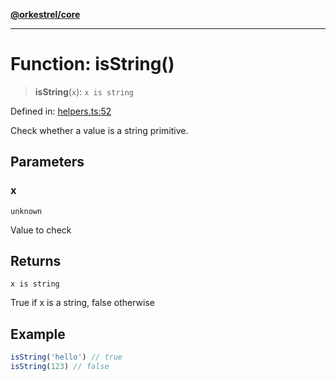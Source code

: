 [**@orkestrel/core**](../index.md)

***

# Function: isString()

> **isString**(`x`): `x is string`

Defined in: [helpers.ts:52](https://github.com/orkestrel/core/blob/076093e61b67cd3d4198b173439f047ddbc97abc/src/helpers.ts#L52)

Check whether a value is a string primitive.

## Parameters

### x

`unknown`

Value to check

## Returns

`x is string`

True if x is a string, false otherwise

## Example

```ts
isString('hello') // true
isString(123) // false
```
